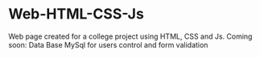 # Web-HTML-CSS-Js
Web page created for a college project using HTML, CSS and Js.
Coming soon: Data Base MySql for users control and form validation
